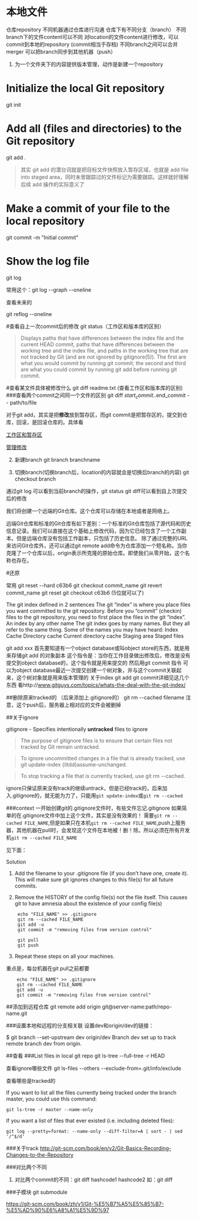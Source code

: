 # 本地文件
仓库repository
不同机器通过仓库进行沟通
仓库下有不同分支（branch） 不同branch下的文件content可以不同
对location的文件content进行修改，可以commit到本地的repository
(commit相当于存档)
不同branch之间可以合并merger
可以把branch同步到其他机器（push）
1. 为一个文件夹下的内容提供版本管理，动作是新建一个repository
# Initialize the local Git repository
git init
# Add all (files and directories) to the Git repository
git add .

>其实 git add 的潜台词就是把目标文件快照放入暂存区域，也就是 add file into staged area，同时未曾跟踪过的文件标记为需要跟踪。这样就好理解后续 add 操作的实际意义了

# Make a commit of your file to the local repository
git commit -m "Initial commit"
# Show the log file
git log

常用这个：git log --graph --oneline

查看未来的 

git reflog --oneline 

#查看自上一次commit后的修改
git status（工作区和版本库的区别）

>Displays paths that have differences between the index file and the current HEAD commit, paths that have differences between the working tree and the index file, and paths in the working tree that are not tracked by Git (and are not ignored by gitignore(5)). The first are what you would commit by running git commit; the second and third are what you could commit by running git add before running git commit.


#查看某文件具体被修改什么
git diff readme.txt (查看工作区和版本库的区别)
###查看两个commit之间同一个文件的区别
 git diff $start_commit..$end_commit -- path/to/file

对于git add，其实是把**修改**放到暂存区，而git commit是把暂存区的，提交到仓库，回滚，是回滚仓库的。具体看

[工作区和暂存区](http://www.liaoxuefeng.com/wiki/0013739516305929606dd18361248578c67b8067c8c017b000/0013745374151782eb658c5a5ca454eaa451661275886c6000)

[管理修改](http://www.liaoxuefeng.com/wiki/0013739516305929606dd18361248578c67b8067c8c017b000/001374829472990293f16b45df14f35b94b3e8a026220c5000)

2. 新建branch
git branch branchname

3. 切换branch(切换branch后，location的内容就会是切换后branch的内容)
git checkout branch


通过git log 可以看到当前branch的操作，git status git diff可以看到自上次提交后的修改

我们将创建一个远端的Git仓库。这个仓库可以存储在本地或者是网络上。

远端Git仓库和标准的Git仓库有如下差别：一个标准的Git仓库包括了源代码和历史信息记录。我们可以直接在这个基础上修改代码，因为它已经包含了一个工作副本。但是远端仓库没有包括工作副本，只包括了历史信息。
除了通过完整的URL来访问Git仓库外，还可以通过git remote add命令为仓库添加一个短名称。当你克隆了一个仓库以后，origin表示所克隆的原始仓库。即使我们从零开始，这个名称也存在。 

#还原

常用 git reset --hard c63b6
git checkout commit_name  git revert commit_name  git reset
git checkout c63b6 (5位就可以了)

The git index defined in 2 sentences
The git “index” is where you place files you want committed to the git repository.
Before you “commit” (checkin) files to the git repository, you need to first place the files in the git “index”.
An index by any other name
The git index goes by many names. But they all refer to the same thing. Some of the names you may have heard:
Index
Cache
Directory cache
Current directory cache
Staging area
Staged files

git add xxx
首先要知道有一个object database或叫object store的东西，就是用来存储git add 的对象副本
这个指令是：当你在工作目录做出修改后，修改是没有提交到object database的，这个指令就是用来提交的
然后用git commit 指令  可以为object database最近一次提交创建一个树对象，并与这个commit关联起来，这个树对象就是用来版本管理的
关于index git add  git commit详细见这几个东西  看http://www.gitguys.com/topics/whats-the-deal-with-the-git-index/

##删除原来tracked的
（后来添加上.gitignore的）
git rm --cached filename
注意，这个push后，服务器上相对应的文件会被删掉

##关于ignore

gitignore - Specifies intentionally **untracked** files to ignore

>The purpose of gitignore files is to ensure that certain files not tracked by Git remain untracked.

>To ignore uncommitted changes in a file that is already tracked, use git update-index {litdd}assume-unchanged.

>To stop tracking a file that is currently tracked, use git rm --cached.

ignore只保证原来没有track的继续untrack，但是已经track的，后来加入.gitignore的，就无能为力了，只能用`git update-index`或`git rm --cached`

###context
一开始创建git的.gitignore文件时，有些文件忘记.gitignore
如果简单的在.gitignore文件中加上这个文件，其实是没有效果的！
需要`git rm --cached FILE_NAME`,但是如果只在本机`git rm --cached FILE_NAME`,push上服务器，其他机器在pull时，会发现这个文件在本地被！删！除。所以必须在所有开发机`git rm --cached FILE_NAME`

见下面：


Solution

1. Add the filename to your .gitignore file (if you don’t have one, create it). This will make sure git ignores changes to this file(s) for all future commits.

2. Remove the HISTORY of the config file(s) not the file itself. This causes git to have amnesia about the existence of your config file(s)


    	echo "FILE_NAME" >> .gitignore
    	git rm --cached FILE_NAME
    	git add -u
    	git commit -m "removing files from version control"
    
    	git pull
    	git push

3. Repeat these steps on all your machines.

重点是，每台机器在git pull之前都要

    	echo "FILE_NAME" >> .gitignore
    	git rm --cached FILE_NAME
    	git add -u
    	git commit -m "removing files from version control"

##添加到远程仓库
git remote add origin git@server-name:path/repo-name.git

###设置本地和远程的分支相关联
设置dev和origin/dev的链接：

$ git branch --set-upstream dev origin/dev
Branch dev set up to track remote branch dev from origin.

##查看
###List files in local git repo
git ls-tree --full-tree -r HEAD


查看ignore哪些文件
git ls-files --others --exclude-from=.git/info/exclude

查看哪些是tracked的

If you want to list all the files currently being tracked under the branch master, you could use this command:

    git ls-tree -r master --name-only
If you want a list of files that ever existed (i.e. including deleted files):

    git log --pretty=format: --name-only --diff-filter=A | sort - | sed '/^$/d'


###关于track
http://git-scm.com/book/en/v2/Git-Basics-Recording-Changes-to-the-Repository


###对比两个不同
1. 对比两个commit的不同：git diff hashcode1 hashcode2 如：git diff 

###子模块
git submodule

https://git-scm.com/book/zh/v1/Git-%E5%B7%A5%E5%85%B7-%E5%AD%90%E6%A8%A1%E5%9D%97